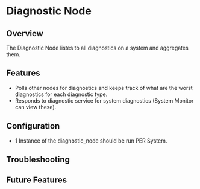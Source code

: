 # Diagnostic Node

## Overview
The Diagnostic Node listes to all diagnostics on a system and aggregates them.

## Features
* Polls other nodes for diagnostics and keeps track of what are the worst diagnostics for each diagnostic type.
* Responds to diagnostic service for system diagnostics (System Monitor can view these).

## Configuration
* 1 Instance of the diagnostic_node should be run PER System.

## Troubleshooting

## Future Features
